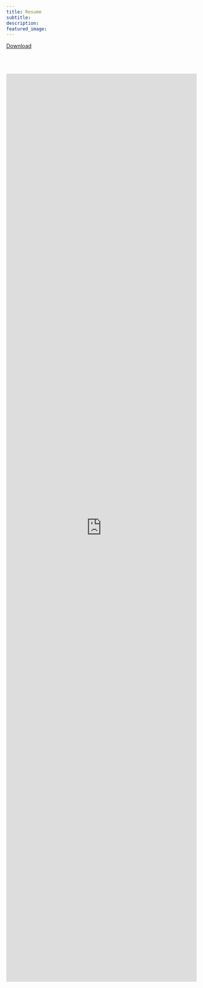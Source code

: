 ```yaml
---
title: Resume
subtitle: 
description:
featured_image: 
---
```

 


<div class='script-this'>
    
</div>

[Download](https://github.com/bumbeishvili/portfolio/files/4616407/Resume_David_Bum.pdf)
<br>
<br>
<br>
<br>

<embed src="https://drive.google.com/viewerng/viewer?embedded=true&url=https://github.com/bumbeishvili/portfolio/files/4616407/Resume_David_Bum.pdf" width="100%" style="height:2400px" >

<style>
  .wrap{
        margin: 0 10px;
  }
  p{
      margin-left: 0px !important;
  }
  </style>
